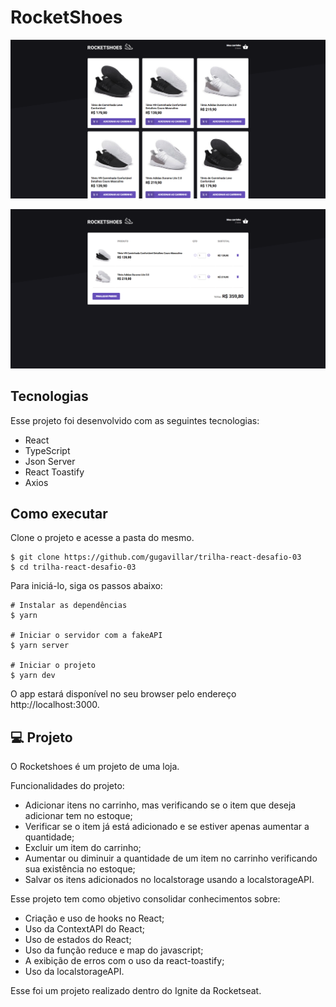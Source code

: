 # RocketShoes

![Imagem inicial da aplicação](/assets/inicio.png)

![Imagem do carrinho da aplicação](/assets/carrinho.png)

## Tecnologias

Esse projeto foi desenvolvido com as seguintes tecnologias:

-  React
-  TypeScript
-  Json Server
-  React Toastify
-  Axios

## Como executar

Clone o projeto e acesse a pasta do mesmo.

```
$ git clone https://github.com/gugavillar/trilha-react-desafio-03
$ cd trilha-react-desafio-03
```

Para iniciá-lo, siga os passos abaixo:

```
# Instalar as dependências
$ yarn

# Iniciar o servidor com a fakeAPI
$ yarn server

# Iniciar o projeto
$ yarn dev
```

O app estará disponível no seu browser pelo endereço http://localhost:3000.

## 💻 Projeto

O Rocketshoes é um projeto de uma loja.

Funcionalidades do projeto:

-  Adicionar itens no carrinho, mas verificando se o item que deseja adicionar tem no estoque;
-  Verificar se o item já está adicionado e se estiver apenas aumentar a quantidade;
-  Excluir um item do carrinho;
-  Aumentar ou diminuir a quantidade de um item no carrinho verificando sua existência no estoque;
-  Salvar os itens adicionados no localstorage usando a localstorageAPI.

Esse projeto tem como objetivo consolidar conhecimentos sobre:

-  Criação e uso de hooks no React;
-  Uso da ContextAPI do React;
-  Uso de estados do React;
-  Uso da função reduce e map do javascript;
-  A exibição de erros com o uso da react-toastify;
-  Uso da localstorageAPI.

Esse foi um projeto realizado dentro do Ignite da Rocketseat.
